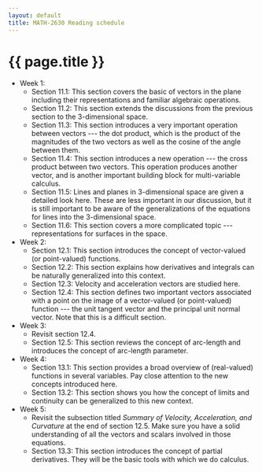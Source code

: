 ```yaml
---
layout: default
title: MATH-2630 Reading schedule
---
```


# {{ page.title }}

- Week 1:
  - Section 11.1:
    This section covers the basic of vectors in the plane
    including their representations and familiar algebraic operations.
  - Section 11.2:
    This section extends the discussions from the previous section
    to the 3-dimensional space.
  - Section 11.3:
    This section introduces a very important operation between vectors
    --- the dot product,
    which is the product of the magnitudes of the two vectors
    as well as the cosine of the angle between them.
  - Section 11.4:
    This section introduces a new operation --- the cross product between two vectors.
    This operation produces another vector,
    and is another important building block for multi-variable calculus.
  - Section 11.5:
    Lines and planes in 3-dimensional space
    are given a detailed look here.
    These are less important in our discussion,
    but it is still important to be aware of the generalizations
    of the equations for lines into the 3-dimensional space.
  - Section 11.6:
    This section covers a more complicated topic
    --- representations for surfaces in the space.
- Week 2:
  - Section 12.1:
    This section introduces the concept of vector-valued (or point-valued) functions.
  - Section 12.2:
    This section explains how derivatives and integrals
    can be naturally generalized into this context.
  - Section 12.3:
    Velocity and acceleration vectors are studied here.
  - Section 12.4:
    This section defines two important vectors associated with a point
    on the image of a vector-valued (or point-valued) function
    --- the unit tangent vector and the principal unit normal vector.
    Note that this is a difficult section.
- Week 3:
  - Revisit section 12.4.
  - Section 12.5:
    This section reviews the concept of arc-length
    and introduces the concept of arc-length parameter.
- Week 4:
  - Section 13.1:
    This section provides a broad overview of
    (real-valued) functions in several variables.
    Pay close attention to the new concepts introduced here.
  - Section 13.2:
    This section shows you how the concept of limits and continuity
    can be generalized to this new context.
- Week 5:
  - Revisit the subsection titled
    _Summary of Velocity, Acceleration, and Curvature_
    at the end of section 12.5.
    Make sure you have a solid understanding of all the vectors and scalars
    involved in those equations.
  - Section 13.3:
    This section introduces the concept of partial derivatives.
    They will be the basic tools with which we do calculus.
